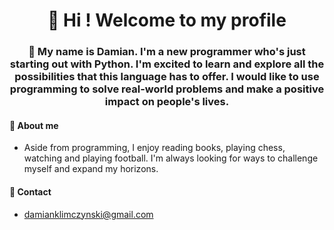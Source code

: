 # <div align="center">👋 Hi ! Welcome to my profile </div>
### <div align="center">🚀 My name is Damian. I'm a new programmer who's just starting out with Python. I'm excited to learn and explore all the possibilities that this language has to offer. I would like to use programming to solve real-world problems and make a positive impact on people's lives.</div>
  
#### 👀 About me
- Aside from programming, I enjoy reading books, playing chess, watching and playing football. I'm always looking for ways to challenge myself and expand my horizons.
#### 📧 Contact 
- damianklimczynski@gmail.com
